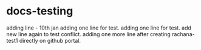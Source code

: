 # docs-testing
adding line - 10th jan
adding one line for test.
adding one line for test.
add new line again to test conflict.
adding one more line after creating rachana-test1 directly on github portal.
